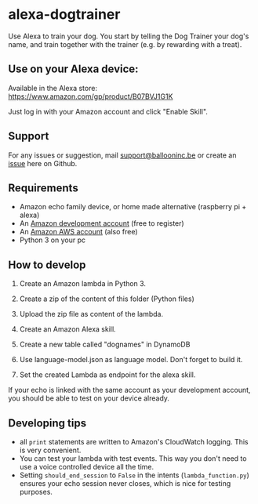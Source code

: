 # alexa-dogtrainer
Use Alexa to train your dog. You start by telling the Dog Trainer your dog's name, and train together with the trainer (e.g. by rewarding with a treat).


## Use on your Alexa device:
Available in the Alexa store: https://www.amazon.com/gp/product/B07BVJ1G1K

Just log in with your Amazon account and click "Enable Skill".

## Support
For any issues or suggestion, mail <support@ballooninc.be> or create an [issue](https://github.com/BalloonInc/alexa-dogtrainer/issues) here on Github.

## Requirements
- Amazon echo family device, or home made alternative (raspberry pi + alexa)
- An [Amazon development account](https://developer.amazon.com) (free to register)
- An [Amazon AWS account](https://console.aws.amazon.com) (also free)
- Python 3 on your pc

## How to develop

1. Create an Amazon lambda in Python 3.

2. Create a zip of the content of this folder (Python files)

3. Upload the zip file as content of the lambda.

4. Create an Amazon Alexa skill.

5. Create a new table called "dognames" in DynamoDB

6. Use language-model.json as language model. Don't forget to build it.

7. Set the created Lambda as endpoint for the alexa skill.

If your echo is linked with the same account as your development account, you should be able to test on your device already.

## Developing tips
- all `print` statements are written to Amazon's CloudWatch logging. This is very convenient.
- You can test your lambda with test events. This way you don't need to use a voice controlled device all the time.
- Setting `should_end_session` to `False` in the intents (`lambda_function.py`) ensures your echo session never closes, which is nice for testing purposes.
